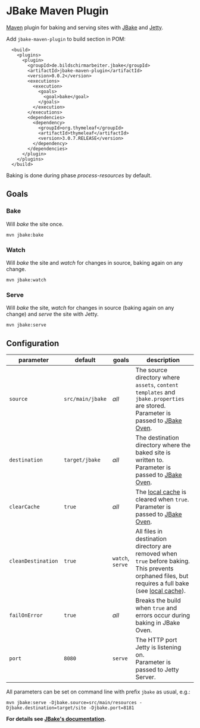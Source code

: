 # JBake Maven Plugin

[Maven](https://maven.apache.org) plugin for baking and serving sites with [JBake](http://jbake.org) and [Jetty](https://eclipse.org/jetty/).

Add `jbake-maven-plugin` to build section in POM:

      <build>
        <plugins>
          <plugin>
            <groupId>de.bildschirmarbeiter.jbake</groupId>
            <artifactId>jbake-maven-plugin</artifactId>
            <version>0.0.2</version>
            <executions>
              <execution>
                <goals>
                  <goal>bake</goal>
                </goals>
              </execution>
            </executions>
            <dependencies>
              <dependency>
                <groupId>org.thymeleaf</groupId>
                <artifactId>thymeleaf</artifactId>
                <version>3.0.7.RELEASE</version>
              </dependency>
            </dependencies>
          </plugin>
        </plugins>
      </build>

Baking is done during phase _process-resources_ by default.


## Goals

### Bake

Will _bake_ the site once.

    mvn jbake:bake


### Watch

Will _bake_ the site and _watch_ for changes in source, baking again on any change.

    mvn jbake:watch


### Serve

Will _bake_ the site, _watch_ for changes in source (baking again on any change) and _serve_ the site with Jetty.

    mvn jbake:serve


## Configuration

| parameter          | default          | goals            | description                                                                                                                                                                                                  |
| ------------------ | ---------------- | ---------------- | ------------------------------------------------------------------------------------------------------------------------------------------------------------------------------------------------------------ |
| `source`           | `src/main/jbake` | _all_            | The source directory where `assets`, `content` `templates` and `jbake.properties` are stored.<br>Parameter is passed to [JBake Oven](http://jbake.org/docs/2.5.1/#api).                                      |
| `destination`      | `target/jbake`   | _all_            | The destination directory where the baked site is written to.<br>Parameter is passed to [JBake Oven](http://jbake.org/docs/2.5.1/#api).                                                                      |
| `clearCache`       | `true`           | _all_            | The [local cache](http://jbake.org/docs/2.5.1/#persistent_content_store) is cleared when `true`.<br>Parameter is passed to [JBake Oven](http://jbake.org/docs/2.5.1/#api).                                   |
| `cleanDestination` | `true`           | `watch`, `serve` | All files in destination directory are removed when `true` before baking. This prevents orphaned files, but requires a full bake (see [local cache](http://jbake.org/docs/2.5.1/#persistent_content_store)). |
| `failOnError`      | `true`           | _all_            | Breaks the build when `true` and errors occur during baking in JBake Oven.                                                                                                                                   |
| `port`             | `8080`           | `serve`          | The HTTP port Jetty is listening on.<br>Parameter is passed to Jetty Server.                                                                                                                                 |

All parameters can be set on command line with prefix `jbake` as usual, e.g.:

    mvn jbake:serve -Djbake.source=src/main/resources -Djbake.destination=target/site -Djbake.port=8181

**For details see [JBake's documentation](http://jbake.org/docs/2.5.1/#usage).**
